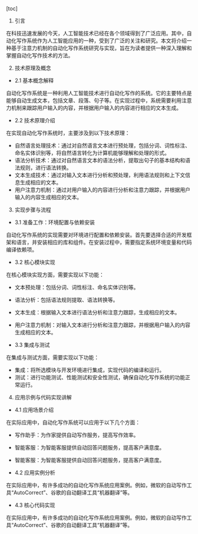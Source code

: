 
[toc]                    
                
                
1. 引言

在科技迅速发展的今天，人工智能技术已经在各个领域得到了广泛应用。其中，自动化写作系统作为人工智能应用的一种，受到了广泛的关注和研究。本文将介绍一种基于注意力机制的自动化写作系统研究与实现，旨在为读者提供一种深入理解和掌握自动化写作技术的方法。

2. 技术原理及概念

- 2.1 基本概念解释

自动化写作系统是一种利用人工智能技术进行自动化写作的系统。它的主要特点是能够自动生成文本，包括文章、段落、句子等。在实现过程中，系统需要利用注意力机制来跟踪用户输入的内容，并根据用户输入的内容进行相应的文本生成。

- 2.2 技术原理介绍

在实现自动化写作系统时，主要涉及到以下技术原理：

- 自然语言处理技术：通过对自然语言文本进行预处理，包括分词、词性标注、命名实体识别等，将自然语言转化为计算机能够理解和处理的形式。
- 语法分析技术：通过对自然语言文本的语法分析，提取出句子的基本结构和语法规则，进行语法转换。
- 文本生成技术：通过对输入文本进行分析和预处理，利用语法规则和上下文信息生成相应的文本。
- 用户注意力机制：通过对用户输入的内容进行分析和注意力跟踪，并根据用户输入的内容生成相应的文本。

3. 实现步骤与流程

- 3.1 准备工作：环境配置与依赖安装

自动化写作系统的实现需要对环境进行配置和依赖安装。首先要选择合适的开发框架和语言，并安装相应的库和组件。在安装过程中，需要指定系统环境变量和代码编译依赖项。

- 3.2 核心模块实现

在核心模块实现方面，需要实现以下功能：

- 文本预处理：包括分词、词性标注、命名实体识别等。
- 语法分析：包括语法规则提取、语法转换等。
- 文本生成：根据输入文本进行语法分析和注意力跟踪，生成相应的文本。
- 用户注意力机制：对输入文本进行分析和注意力跟踪，并根据用户输入的内容生成相应的文本。

- 3.3 集成与测试

在集成与测试方面，需要实现以下功能：

- 集成：将所选模块与开发环境进行集成，实现代码的编译和运行。
- 测试：进行功能测试、性能测试和安全性测试，确保自动化写作系统的功能正常运行。

4. 应用示例与代码实现讲解

- 4.1 应用场景介绍

在实际应用中，自动化写作系统可以应用于以下几个方面：

- 写作助手：为作家提供自动写作服务，提高写作效率。
- 智能客服：为智能客服提供自动回答问题服务，提高客户满意度。
- 智能客服：为智能客服提供自动回答问题服务，提高客户满意度。

- 4.2 应用实例分析

在实际应用中，有许多成功的自动化写作系统应用案例。例如，微软的自动写作工具“AutoCorrect”、谷歌的自动翻译工具“机器翻译”等。

- 4.3 核心代码实现

在实际应用中，有许多成功的自动化写作系统应用案例。例如，微软的自动写作工具“AutoCorrect”、谷歌的自动翻译工具“机器翻译”等。

